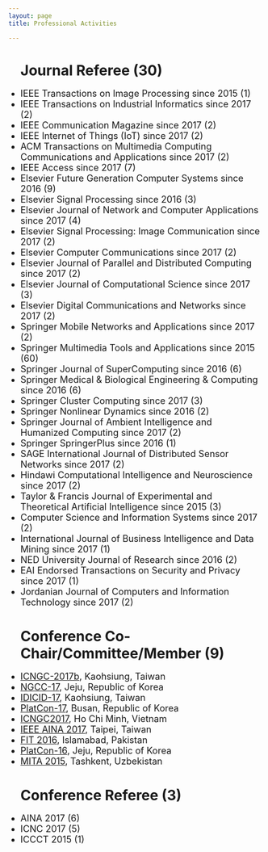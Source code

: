 ```yaml
---
layout: page
title: Professional Activities

---
```


<style type="text/css">
     li{
    
        font-size: 18px;
        font-family:"Courier New", Courier, monospace  
        display:block;
     }

</style>

<ul><h1>Journal Referee (30)</h1>
    <li>IEEE Transactions on Image Processing since 2015 (1) </li>
    <li>IEEE Transactions on Industrial Informatics since 2017 (2) </li>
    <li>IEEE Communication Magazine since 2017 (2) </li>
    <li>IEEE Internet of Things (IoT) since 2017 (2) </li>
    <li>ACM Transactions on Multimedia Computing Communications and Applications since 2017 (2) </li>
    <li>IEEE Access since 2017 (7) </li>
    <li>Elsevier Future Generation Computer Systems since 2016 (9)</li>
    <li>Elsevier Signal Processing since 2016 (3)</li>
    <li>Elsevier Journal of Network and Computer Applications since 2017 (4)</li>
    <li>Elsevier Signal Processing: Image Communication since 2017 (2)</li>
    <li>Elsevier Computer Communications since 2017 (2)</li>
    <li>Elsevier Journal of Parallel and Distributed Computing since 2017 (2)</li>
    <li>Elsevier Journal of Computational Science since 2017 (3)</li>
    <li>Elsevier Digital Communications and Networks since 2017 (2)</li>
    <li>Springer Mobile Networks and Applications since 2017 (2)</li>
    <li>Springer Multimedia Tools and Applications since 2015 (60)</li>
    <li>Springer Journal of SuperComputing since 2016 (6)</li>
    <li>Springer Medical & Biological Engineering & Computing since 2016 (6)</li>
    <li>Springer Cluster Computing since 2017 (3)</li>
    <li>Springer Nonlinear Dynamics since 2016 (2)</li>
    <li>Springer Journal of Ambient Intelligence and Humanized Computing since 2017 (2)</li>
    <li>Springer SpringerPlus since 2016 (1)</li>
    <li>SAGE International Journal of Distributed Sensor Networks since 2017 (2)</li>
    <li>Hindawi Computational Intelligence and Neuroscience since 2017 (2)</li>
    <li>Taylor & Francis Journal of Experimental and Theoretical Artificial Intelligence since 2015 (3)</li>
    <li>Computer Science and Information Systems since 2017 (2)</li>
    <li>International Journal of Business Intelligence and Data Mining since 2017 (1)</li>
    <li>NED University Journal of Research since 2016 (2)</li>
    <li>EAI Endorsed Transactions on Security and Privacy since 2017 (1)</li>
    <li>Jordanian Journal of Computers and Information Technology since 2017 (2)</li>

</ul>

<ul><h1>Conference Co-Chair/Committee/Member (9)</h1>
    <li><a href="http://www.kingpc.or.kr/wp/" target="_blank">ICNGC-2017b</a>, Kaohsiung, Taiwan</li>
    <li><a href="http://www.kingpc.or.kr/wp/" target="_blank">NGCC-17</a>, Jeju, Republic of Korea</li>
    <li><a href="http://www.icidic.org/cfp_eng/" target="_blank">IDICID-17</a>, Kaohsiung, Taiwan</li>
    <li><a href="http://www.platcon.org/" target="_blank">PlatCon-17</a>, Busan, Republic of Korea</li>
    <li><a href="http://www.kingpc.or.kr/icngc2017/index.html" target="_blank">ICNGC2017</a>, Ho Chi Minh, Vietnam</li>
    <li><a href="http://voyager.ce.fit.ac.jp/conf/aina/2017/tpc.html" target="_blank">IEEE AINA 2017</a>, Taipei, Taiwan</li>
    <li><a href="http://www.wikicfp.com/cfp/servlet/event.showcfp?eventid=55508&copyownerid=3746" target="_blank">FIT 2016</a>, Islamabad,      Pakistan</li>
    <li><a href="http://2016.platcon.org/" target="_blank">PlatCon-16</a>, Jeju, Republic of Korea</li>
    <li><a href="https://sites.google.com/site/icmita2015/index" target="_blank">MITA 2015</a>, Tashkent, Uzbekistan</li> 
</ul>

<ul><h1>Conference Referee (3)</h1>
    <li>AINA 2017 (6)</li>
    <li>ICNC 2017 (5)</li>
    <li>ICCCT 2015 (1)</li>
</ul>
